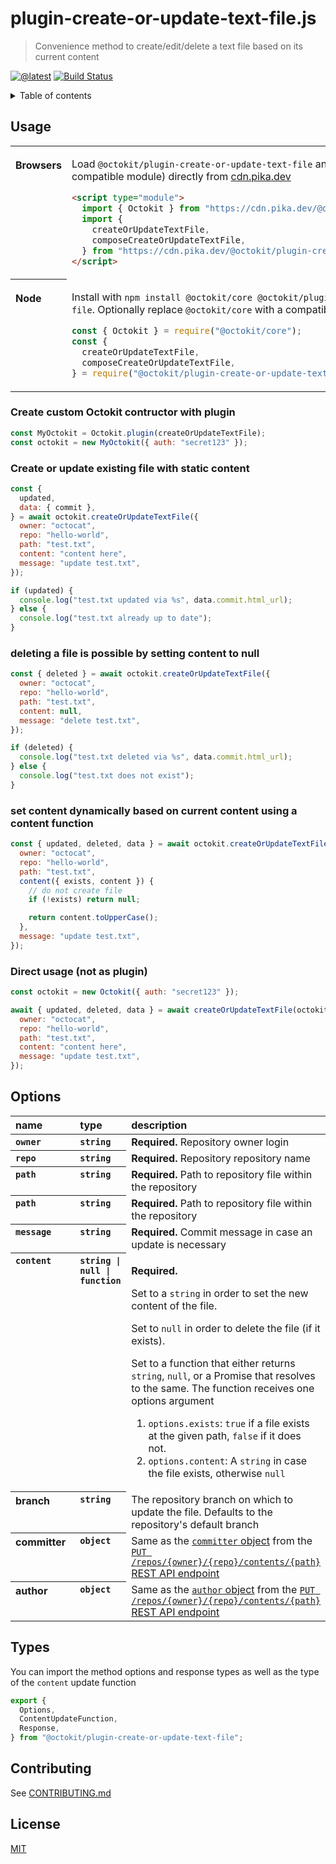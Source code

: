 # plugin-create-or-update-text-file.js

> Convenience method to create/edit/delete a text file based on its current content

[![@latest](https://img.shields.io/npm/v/@octokit/plugin-create-or-update-text-file.svg)](https://www.npmjs.com/package/@octokit/plugin-create-or-update-text-file)
[![Build Status](https://github.com/octokit/plugin-create-or-update-text-file.js/workflows/Test/badge.svg)](https://github.com/octokit/plugin-create-or-update-text-file.js/actions?query=workflow%3ATest+branch%3Amain)

<details><summary>Table of contents</summary>

<!-- toc -->

- [Usage](#usage)
  - [Create custom Octokit contructor with plugin](#create-custom-octokit-contructor-with-plugin)
  - [Create or update existing file with static content](#create-or-update-existing-file-with-static-content)
  - [deleting a file is possible by setting content to null](#deleting-a-file-is-possible-by-setting-content-to-null)
  - [set content dynamically based on current content using a content function](#set-content-dynamically-based-on-current-content-using-a-content-function)
  - [Direct usage (not as plugin)](#direct-usage-not-as-plugin)
- [Options](#options)
- [Types](#types)
- [Contributing](#contributing)
- [License](#license)

<!-- tocstop -->

</details>

## Usage

<table>
<tbody valign=top align=left>
<tr><th>

Browsers

</th><td width=100%>

Load `@octokit/plugin-create-or-update-text-file` and [`@octokit/core`](https://github.com/octokit/core.js) (or core-compatible module) directly from [cdn.pika.dev](https://cdn.pika.dev)

```html
<script type="module">
  import { Octokit } from "https://cdn.pika.dev/@octokit/core";
  import {
    createOrUpdateTextFile,
    composeCreateOrUpdateTextFile,
  } from "https://cdn.pika.dev/@octokit/plugin-create-or-update-text-file";
</script>
```

</td></tr>
<tr><th>

Node

</th><td>

Install with `npm install @octokit/core @octokit/plugin-create-or-update-text-file`. Optionally replace `@octokit/core` with a compatible module

```js
const { Octokit } = require("@octokit/core");
const {
  createOrUpdateTextFile,
  composeCreateOrUpdateTextFile,
} = require("@octokit/plugin-create-or-update-text-file");
```

</td></tr>
</tbody>
</table>

### Create custom Octokit contructor with plugin

```js
const MyOctokit = Octokit.plugin(createOrUpdateTextFile);
const octokit = new MyOctokit({ auth: "secret123" });
```

### Create or update existing file with static content

```js
const {
  updated,
  data: { commit },
} = await octokit.createOrUpdateTextFile({
  owner: "octocat",
  repo: "hello-world",
  path: "test.txt",
  content: "content here",
  message: "update test.txt",
});

if (updated) {
  console.log("test.txt updated via %s", data.commit.html_url);
} else {
  console.log("test.txt already up to date");
}
```

### deleting a file is possible by setting content to null

```js
const { deleted } = await octokit.createOrUpdateTextFile({
  owner: "octocat",
  repo: "hello-world",
  path: "test.txt",
  content: null,
  message: "delete test.txt",
});

if (deleted) {
  console.log("test.txt deleted via %s", data.commit.html_url);
} else {
  console.log("test.txt does not exist");
}
```

### set content dynamically based on current content using a content function

```js
const { updated, deleted, data } = await octokit.createOrUpdateTextFile({
  owner: "octocat",
  repo: "hello-world",
  path: "test.txt",
  content({ exists, content }) {
    // do not create file
    if (!exists) return null;

    return content.toUpperCase();
  },
  message: "update test.txt",
});
```

### Direct usage (not as plugin)

```js
const octokit = new Octokit({ auth: "secret123" });

await { updated, deleted, data } = await createOrUpdateTextFile(octokit, {
  owner: "octocat",
  repo: "hello-world",
  path: "test.txt",
  content: "content here",
  message: "update test.txt",
});
```

## Options

<table width="100%">
  <thead align=left>
    <tr>
      <th width=150>
        name
      </th>
      <th width=70>
        type
      </th>
      <th>
        description
      </th>
    </tr>
  </thead>
  <tbody align=left valign=top>
    <tr>
      <th>
        <code>owner</code>
      </th>
      <th>
        <code>string</code>
      </th>
      <td>
        <strong>Required.</strong> Repository owner login
      </td>
    </tr>
    <tr>
      <th>
        <code>repo</code>
      </th>
      <th>
        <code>string</code>
      </th>
      <td>
        <strong>Required.</strong> Repository repository name
      </td>
    </tr>
    <tr>
      <th>
        <code>path</code>
      </th>
      <th>
        <code>string</code>
      </th>
      <td>
        <strong>Required.</strong> Path to repository file within the repository
      </td>
    </tr>
    <tr>
      <th>
        <code>path</code>
      </th>
      <th>
        <code>string</code>
      </th>
      <td>
        <strong>Required.</strong> Path to repository file within the repository
      </td>
    </tr>
    <tr>
      <th>
        <code>message</code>
      </th>
      <th>
        <code>string</code>
      </th>
      <td>
        <strong>Required.</strong> Commit message in case an update is necessary
      </td>
    </tr>
    <tr>
      <th>
        <code>content</code>
      </th>
      <th>
        <code>string | null | function</code>
      </th>
      <td>

**Required.**

Set to a `string` in order to set the new content of the file.

Set to `null` in order to delete the file (if it exists).

Set to a function that either returns `string`, `null`, or a Promise that resolves to the same. The function receives one options argument

1. `options.exists`: `true` if a file exists at the given path, `false` if it does not.
2. `options.content`: A `string` in case the file exists, otherwise `null`

</td>
    </tr>
    <tr>
      <th>branch</th>
      <th><code>string</code></th>
      <td>The repository branch on which to update the file. Defaults to the repository's default branch</td>
    </tr>
    <tr>
      <th>committer</th>
      <th><code>object</code></th>
      <td>Same as the <a href="https://docs.github.com/en/rest/reference/repos#committer-object"><code>committer</code> object</a> from the <a href="https://docs.github.com/en/rest/reference/repos#create-or-update-file-contents"><code>PUT /repos/{owner}/{repo}/contents/{path}</code> REST API endpoint</a></td>
    </tr>
    <tr>
      <th>author</th>
      <th><code>object</code></th>
      <td>Same as the <a href="https://docs.github.com/en/rest/reference/repos#author-object"><code>author</code> object</a> from the <a href="https://docs.github.com/en/rest/reference/repos#create-or-update-file-contents"><code>PUT /repos/{owner}/{repo}/contents/{path}</code> REST API endpoint</a></td>
    </tr>
  </tbody>
</table>

## Types

You can import the method options and response types as well as the type of the `content` update function

```ts
export {
  Options,
  ContentUpdateFunction,
  Response,
} from "@octokit/plugin-create-or-update-text-file";
```

## Contributing

See [CONTRIBUTING.md](CONTRIBUTING.md)

## License

[MIT](LICENSE)
